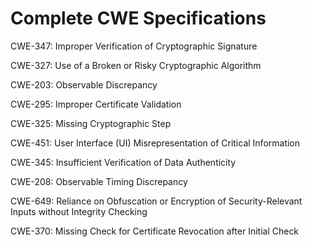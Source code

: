 

# Complete CWE Specifications

CWE-347: Improper Verification of Cryptographic Signature

CWE-327: Use of a Broken or Risky Cryptographic Algorithm

CWE-203: Observable Discrepancy

CWE-295: Improper Certificate Validation

CWE-325: Missing Cryptographic Step

CWE-451: User Interface (UI) Misrepresentation of Critical Information

CWE-345: Insufficient Verification of Data Authenticity

CWE-208: Observable Timing Discrepancy

CWE-649: Reliance on Obfuscation or Encryption of Security-Relevant Inputs without Integrity Checking

CWE-370: Missing Check for Certificate Revocation after Initial Check